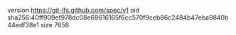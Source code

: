 version https://git-lfs.github.com/spec/v1
oid sha256:40ff909ef978dc08e69616165f6cc570f9ceb86c2484b47eba9840b44edf38e1
size 7656
